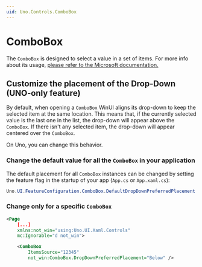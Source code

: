 ```yaml
---
uid: Uno.Controls.ComboBox
---
```


# ComboBox

The `ComboBox` is designed to select a value in a set of items. For more info about its usage,
[please refer to the Microsoft documentation.](https://learn.microsoft.com/windows/apps/design/controls/combo-box)

## Customize the placement of the Drop-Down (UNO-only feature)

By default, when opening a `ComboBox` WinUI aligns its drop-down to keep the selected item at the same location. This means that, if the currently selected value is the last one in the list, the drop-down will appear above the `ComboBox`.
If there isn't any selected item, the drop-down will appear centered over the `ComboBox`.

On Uno, you can change this behavior.

### Change the default value for all the `ComboBox` in your application

The default placement for all `ComboBox` instances can be changed by setting the feature flag in the startup of your app (`App.cs` or `App.xaml.cs`):

```csharp
Uno.UI.FeatureConfiguration.ComboBox.DefaultDropDownPreferredPlacement = DropDownPlacement.Below;
```

### Change only for a specific `ComboBox`

```xml
<Page
    [...]
    xmlns:not_win="using:Uno.UI.Xaml.Controls"
    mc:Ignorable="d not_win">

    <ComboBox
        ItemsSource="12345"
        not_win:ComboBox.DropDownPreferredPlacement="Below" />

```
